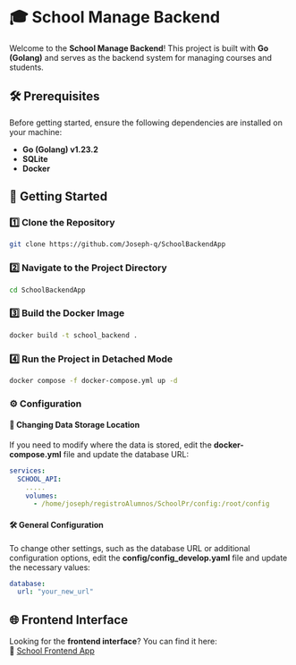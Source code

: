 # 🎓 School Manage Backend  

Welcome to the **School Manage Backend**! This project is built with **Go (Golang)** and serves as the backend system for managing courses and students.  

## 🛠️ Prerequisites  

Before getting started, ensure the following dependencies are installed on your machine:  

- **Go (Golang) v1.23.2**  
- **SQLite**  
- **Docker**  

## 🚀 Getting Started  

### 1️⃣ Clone the Repository  
```sh
git clone https://github.com/Joseph-q/SchoolBackendApp
```

### 2️⃣ Navigate to the Project Directory  
```sh
cd SchoolBackendApp
```

### 3️⃣ Build the Docker Image  
```sh
docker build -t school_backend .
```

### 4️⃣ Run the Project in Detached Mode  
```sh
docker compose -f docker-compose.yml up -d
```

### ⚙️ Configuration  

#### 📂 Changing Data Storage Location  
If you need to modify where the data is stored, edit the **docker-compose.yml** file and update the database URL:  
```yaml
services:
  SCHOOL_API:
    .....
    volumes:
      - /home/joseph/registroAlumnos/SchoolPr/config:/root/config
```

#### 🛠️ General Configuration  
To change other settings, such as the database URL or additional configuration options, edit the **config/config_develop.yaml** file and update the necessary values:  
```yaml
database:
  url: "your_new_url"
```

## 🌐 Frontend Interface  

Looking for the **frontend interface**? You can find it here:  
🔗 [School Frontend App](https://github.com/Joseph-q/SchollFrontendApp)  